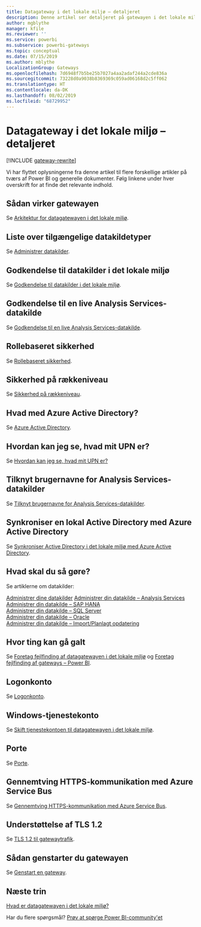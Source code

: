 ```yaml
---
title: Datagateway i det lokale miljø – detaljeret
description: Denne artikel ser detaljeret på gatewayen i det lokale miljø. Vi ser på, hvordan tjenesten fungerer sammen med Azure Active Directory og dit lokale Active Directory, når du arbejder med Analysis Services
author: mgblythe
manager: kfile
ms.reviewer: ''
ms.service: powerbi
ms.subservice: powerbi-gateways
ms.topic: conceptual
ms.date: 07/15/2019
ms.author: mblythe
LocalizationGroup: Gateways
ms.openlocfilehash: 7d6948f7b5be25b7027a4aa2adaf244a2cde836a
ms.sourcegitcommit: 73228d0a9038b8369369c059ad06168d2c5ff062
ms.translationtype: HT
ms.contentlocale: da-DK
ms.lasthandoff: 08/02/2019
ms.locfileid: "68729952"
---
```

# <a name="on-premises-data-gateway-in-depth"></a>Datagateway i det lokale miljø – detaljeret

[!INCLUDE [gateway-rewrite](includes/gateway-rewrite.md)]

Vi har flyttet oplysningerne fra denne artikel til flere forskellige artikler på tværs af Power BI og generelle dokumenter. Følg linkene under hver overskrift for at finde det relevante indhold.

## <a name="how-the-gateway-works"></a>Sådan virker gatewayen

Se [Arkitektur for datagatewayen i det lokale miljø](/data-integration/gateway/service-gateway-onprem-indepth).

## <a name="list-of-available-data-source-types"></a>Liste over tilgængelige datakildetyper

Se [Administrer datakilder](service-gateway-data-sources.md).

## <a name="authentication-to-on-premises-data-sources"></a>Godkendelse til datakilder i det lokale miljø

Se [Godkendelse til datakilder i det lokale miljø](/data-integration/gateway/service-gateway-onprem-indepth#authentication-to-on-premises-data-sources).

## <a name="authentication-to-a-live-analysis-services-data-source"></a>Godkendelse til en live Analysis Services-datakilde

Se [Godkendelse til en live Analysis Services-datakilde](service-gateway-enterprise-manage-ssas.md#authentication-to-a-live-analysis-services-data-source).

## <a name="role-based-security"></a>Rollebaseret sikkerhed

Se [Rollebaseret sikkerhed](service-gateway-enterprise-manage-ssas.md#role-based-security).

## <a name="row-level-security"></a>Sikkerhed på rækkeniveau

Se [Sikkerhed på rækkeniveau](service-gateway-enterprise-manage-ssas.md#row-level-security).

## <a name="what-about-azure-active-directory"></a>Hvad med Azure Active Directory?

Se [Azure Active Directory](/data-integration/gateway/service-gateway-onprem-indepth#azure-active-directory).

## <a name="how-do-i-tell-what-my-upn-is"></a>Hvordan kan jeg se, hvad mit UPN er?

Se [Hvordan kan jeg se, hvad mit UPN er?](/data-integration/gateway/service-gateway-onprem-indepth#how-do-i-tell-what-my-upn-is)

## <a name="map-user-names-for-analysis-services-data-sources"></a>Tilknyt brugernavne for Analysis Services-datakilder

Se [Tilknyt brugernavne for Analysis Services-datakilder](service-gateway-enterprise-manage-ssas.md#map-user-names-for-analysis-services-data-sources).

## <a name="synchronize-an-on-premises-active-directory-with-azure-active-directory"></a>Synkroniser en lokal Active Directory med Azure Active Directory

Se [Synkroniser Active Directory i det lokale miljø med Azure Active Directory](/data-integration/gateway/service-gateway-onprem-indepth#synchronize-an-on-premises-active-directory-with-azure-active-directory).

## <a name="what-to-do-next"></a>Hvad skal du så gøre?

Se artiklerne om datakilder:

[Administrer dine datakilder](service-gateway-data-sources.md)
[Administrer din datakilde – Analysis Services](service-gateway-enterprise-manage-ssas.md)  
[Administrer din datakilde – SAP HANA](service-gateway-enterprise-manage-sap.md)  
[Administrer din datakilde – SQL Server](service-gateway-enterprise-manage-sql.md)  
[Administrer din datakilde – Oracle](service-gateway-onprem-manage-oracle.md)  
[Administrer din datakilde – Import/Planlagt opdatering](service-gateway-enterprise-manage-scheduled-refresh.md)  

## <a name="where-things-can-go-wrong"></a>Hvor ting kan gå galt

Se [Foretag fejlfinding af datagatewayen i det lokale miljø](/data-integration/gateway/service-gateway-tshoot) og [Foretag fejlfinding af gateways – Power BI](service-gateway-onprem-tshoot.md).

## <a name="sign-in-account"></a>Logonkonto

Se [Logonkonto](/data-integration/gateway/service-gateway-onprem-indepth#sign-in-account).

## <a name="windows-service-account"></a>Windows-tjenestekonto

Se [Skift tjenestekontoen til datagatewayen i det lokale miljø](/data-integration/gateway/service-gateway-service-account).

## <a name="ports"></a>Porte

Se [Porte](/data-integration/gateway/service-gateway-communication#ports).

## <a name="forcing-https-communication-with-azure-service-bus"></a>Gennemtving HTTPS-kommunikation med Azure Service Bus

Se [Gennemtving HTTPS-kommunikation med Azure Service Bus](/data-integration/gateway/service-gateway-communication#force-https-communication-with-azure-service-bus).

## <a name="support-for-tls-12"></a>Understøttelse af TLS 1.2

Se [TLS 1.2 til gatewaytrafik](/data-integration/gateway/service-gateway-communication#tls-12-for-gateway-traffic).

## <a name="how-to-restart-the-gateway"></a>Sådan genstarter du gatewayen

Se [Genstart en gateway](/data-integration/gateway/service-gateway-restart).

## <a name="next-steps"></a>Næste trin

[Hvad er datagatewayen i det lokale miljø?](service-gateway-onprem.md)

Har du flere spørgsmål? [Prøv at spørge Power BI-community'et](http://community.powerbi.com/)